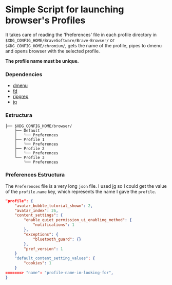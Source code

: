 # Simple Script for launching browser's Profiles

It takes care of reading the 'Preferences' file in each profile directory in `$XDG_CONFIG_HOME/BraveSoftware/Brave-Browser/` or `$XDG_CONFIG_HOME/chromium/`, gets the name of the profile, pipes to dmenu and opens browser with the selected profile.

__The profile name must be unique.__

### Dependencies

- [dmenu](https://tools.suckless.org/dmenu/)
- [fd](https://github.com/sharkdp/fd)
- [ripgrep](https://github.com/BurntSushi/ripgrep)
- [jq](https://github.com/stedolan/jq)

### Estructura

```
├── $XDG_CONFIG_HOME/browser/
    ├── Default
    │   └── Preferences
    ├── Profile 1
    │   └── Preferences
    ├── Profile 2
    │   └── Preferences
    └── Profile 3
        └── Preferences
```


### Preferences Estructura

The `Preferences` file is a very long `json` file. I used [jq](https://github.com/stedolan/jq) so I could get the value of the `profile.name` key, which represents the name I gave the `profile`.

```json
"profile": {
    "avatar_bubble_tutorial_shown": 2,
    "avatar_index": 26,
    "content_settings": {
        "enable_quiet_permission_ui_enabling_method": {
            "notifications": 1
        },
        "exceptions": {
            "bluetooth_guard": {}
        },
        "pref_version": 1
    }
    "default_content_setting_values": {
        "cookies": 1
    }
=======> "name": "profile-name-im-looking-for",
}
```

